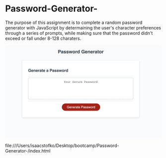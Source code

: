 # Password-Generator-

The purpose of this assignment is to complete a random password generator with JavaScript by determaining the user's character preferences through a series of prompts, while making sure that the password didn't exceed or fall under 8-128 charaters. 

<img src="assets/Screen%20Shot%202023-02-12%20at%203.07.37%20PM.png">

file:///Users/isaacstofko/Desktop/bootcamp/Password-Generator-/index.html
